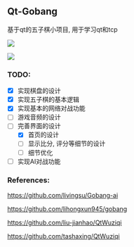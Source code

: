 ## Qt-Gobang

基于qt的五子棋小项目, 用于学习qt和tcp

![](https://youpai.roccoshi.top/20210416200217.png)

![](https://youpai.roccoshi.top/20210416200647.png)

### TODO:

- [x] 实现棋盘的设计
- [x] 实现五子棋的基本逻辑
- [x] 实现基本的网络对战功能
- [ ] 游戏音频的设计
- [ ] 完善界面的设计
  - [x] 首页的设计
  - [ ] 显示比分, 评分等细节的设计
  - [ ] 细节优化
- [ ] 实现AI对战功能

### References:

https://github.com/livingsu/Gobang-ai

https://github.com/lihongxun945/gobang

https://github.com/liu-jianhao/QtWuziqi

https://github.com/tashaxing/QtWuziqi

